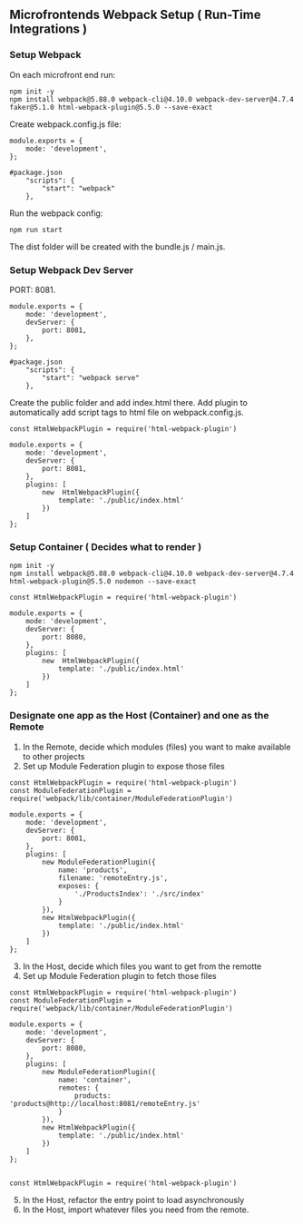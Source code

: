 ## Microfrontends Webpack Setup ( Run-Time Integrations )

### Setup Webpack
On each microfront end run:
```
npm init -y
npm install webpack@5.88.0 webpack-cli@4.10.0 webpack-dev-server@4.7.4 faker@5.1.0 html-webpack-plugin@5.5.0 --save-exact
```

Create webpack.config.js file:
```
module.exports = {
    mode: 'development',
};

#package.json
    "scripts": {
        "start": "webpack"
    },
```
Run the webpack config:
```
npm run start
```
The dist folder will be created with the bundle.js / main.js.

### Setup Webpack Dev Server
PORT: 8081.
```
module.exports = {
    mode: 'development',
    devServer: {
        port: 8081,
    },
};

#package.json
    "scripts": {
        "start": "webpack serve"
    },
```
Create the public folder and add index.html there.
Add plugin to automatically add script tags to html file on webpack.config.js.
```
const HtmlWebpackPlugin = require('html-webpack-plugin')

module.exports = {
    mode: 'development',
    devServer: {
        port: 8081,
    },
    plugins: [
        new  HtmlWebpackPlugin({
            template: './public/index.html'
        })
    ]
};
```

### Setup Container ( Decides what to render )
```
npm init -y
npm install webpack@5.88.0 webpack-cli@4.10.0 webpack-dev-server@4.7.4 html-webpack-plugin@5.5.0 nodemon --save-exact
```
```
const HtmlWebpackPlugin = require('html-webpack-plugin')

module.exports = {
    mode: 'development',
    devServer: {
        port: 8080,
    },
    plugins: [
        new  HtmlWebpackPlugin({
            template: './public/index.html'
        })
    ]
};
```

### Designate one app as the Host (Container) and one as the Remote
1. In the Remote, decide which modules (files) you want to make available to other projects
2. Set up Module Federation plugin to expose those files
```
const HtmlWebpackPlugin = require('html-webpack-plugin')
const ModuleFederationPlugin = require('webpack/lib/container/ModuleFederationPlugin')

module.exports = {
    mode: 'development',
    devServer: {
        port: 8081,
    },
    plugins: [
        new ModuleFederationPlugin({
            name: 'products',
            filename: 'remoteEntry.js',
            exposes: {
                './ProductsIndex': './src/index'
            }
        }),
        new HtmlWebpackPlugin({
            template: './public/index.html'
        })
    ]
};

```
3. In the Host, decide which files you want to get from the remotte
4. Set up Module Federation plugin to fetch those files
```
const HtmlWebpackPlugin = require('html-webpack-plugin')
const ModuleFederationPlugin = require('webpack/lib/container/ModuleFederationPlugin')

module.exports = {
    mode: 'development',
    devServer: {
        port: 8080,
    },
    plugins: [
        new ModuleFederationPlugin({
            name: 'container',
            remotes: {
                products: 'products@http://localhost:8081/remoteEntry.js'
            }
        }),
        new HtmlWebpackPlugin({
            template: './public/index.html'
        })
    ]
};


const HtmlWebpackPlugin = require('html-webpack-plugin')

```
5. In the Host, refactor the entry point to load asynchronously
6. In the Host, import whatever files you need from the remote.
